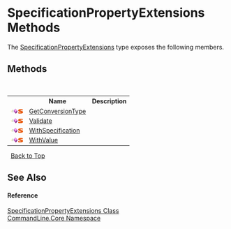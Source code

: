 # SpecificationPropertyExtensions Methods
 

The <a href="T_CommandLine_Core_SpecificationPropertyExtensions">SpecificationPropertyExtensions</a> type exposes the following members.


## Methods
&nbsp;<table><tr><th></th><th>Name</th><th>Description</th></tr><tr><td>![Public method](media/pubmethod.gif "Public method")![Static member](media/static.gif "Static member")</td><td><a href="M_CommandLine_Core_SpecificationPropertyExtensions_GetConversionType">GetConversionType</a></td><td /></tr><tr><td>![Public method](media/pubmethod.gif "Public method")![Static member](media/static.gif "Static member")</td><td><a href="M_CommandLine_Core_SpecificationPropertyExtensions_Validate">Validate</a></td><td /></tr><tr><td>![Public method](media/pubmethod.gif "Public method")![Static member](media/static.gif "Static member")</td><td><a href="M_CommandLine_Core_SpecificationPropertyExtensions_WithSpecification">WithSpecification</a></td><td /></tr><tr><td>![Public method](media/pubmethod.gif "Public method")![Static member](media/static.gif "Static member")</td><td><a href="M_CommandLine_Core_SpecificationPropertyExtensions_WithValue">WithValue</a></td><td /></tr></table>&nbsp;
<a href="#specificationpropertyextensions-methods">Back to Top</a>

## See Also


#### Reference
<a href="T_CommandLine_Core_SpecificationPropertyExtensions">SpecificationPropertyExtensions Class</a><br /><a href="N_CommandLine_Core">CommandLine.Core Namespace</a><br />